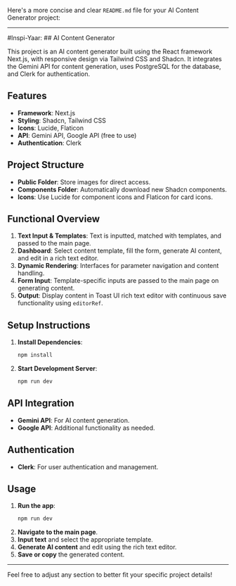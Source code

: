 Here's a more concise and clear `README.md` file for your AI Content Generator project:

---

#Inspi-Yaar: ## AI Content Generator

This project is an AI content generator built using the React framework Next.js, with responsive design via Tailwind CSS and Shadcn. It integrates the Gemini API for content generation, uses PostgreSQL for the database, and Clerk for authentication.

## Features

- **Framework**: Next.js
- **Styling**: Shadcn, Tailwind CSS
- **Icons**: Lucide, Flaticon
- **API**: Gemini API, Google API (free to use)
- **Authentication**: Clerk

## Project Structure

- **Public Folder**: Store images for direct access.
- **Components Folder**: Automatically download new Shadcn components.
- **Icons**: Use Lucide for component icons and Flaticon for card icons.

## Functional Overview

1. **Text Input & Templates**: Text is inputted, matched with templates, and passed to the main page.
2. **Dashboard**: Select content template, fill the form, generate AI content, and edit in a rich text editor.
3. **Dynamic Rendering**: Interfaces for parameter navigation and content handling.
4. **Form Input**: Template-specific inputs are passed to the main page on generating content.
5. **Output**: Display content in Toast UI rich text editor with continuous save functionality using `editorRef`.

## Setup Instructions

1. **Install Dependencies**:
    ```sh
    npm install
    ```

2. **Start Development Server**:
    ```sh
    npm run dev
    ```

## API Integration

- **Gemini API**: For AI content generation.
- **Google API**: Additional functionality as needed.

## Authentication

- **Clerk**: For user authentication and management.

## Usage

1. **Run the app**:
    ```sh
    npm run dev
    ```
2. **Navigate to the main page**.
3. **Input text** and select the appropriate template.
4. **Generate AI content** and edit using the rich text editor.
5. **Save or copy** the generated content.

---

Feel free to adjust any section to better fit your specific project details!
